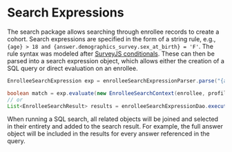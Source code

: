# Search Expressions

The search package allows searching through enrollee records to create a cohort.
Search expressions are specified in the form of a string rule, e.g.,
`{age} > 18 and {answer.demographics_survey.sex_at_birth} = 'F'`. The rule syntax was modeled
after [SurveyJS conditionals](https://surveyjs.io/form-library/documentation/design-survey/conditional-logic#conditional-visibility).
These can then be parsed into a search expression object, which allows either the creation of a SQL
query or direct evaluation on an enrollee.

```java
EnrolleeSearchExpression exp = enrolleeSearchExpressionParser.parse("{age} > 18");

boolean match = exp.evaluate(new EnrolleeSearchContext(enrollee, profile));
// or
List<EnrolleeSearchResult> results = enrolleeSearchExpressionDao.executeSearch(exp, studyEnvId);
```

When running a SQL search, all related objects will be joined and selected in their entirety
and added to the search result. For example, the full answer object will be included in the
results for every answer referenced in the query.